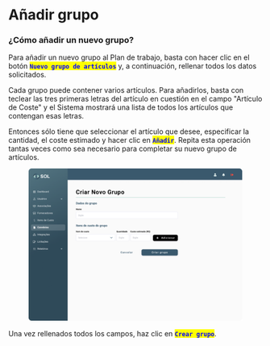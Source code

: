 # Añadir grupo

### ¿Cómo añadir un nuevo grupo?

Para añadir un nuevo grupo al Plan de trabajo, basta con hacer clic en el botón <mark style="color:blue;">**`Nuevo grupo de artículos`**</mark> y, a continuación, rellenar todos los datos solicitados.

Cada grupo puede contener varios artículos. Para añadirlos, basta con teclear las tres primeras letras del artículo en cuestión en el campo "Artículo de Coste" y el Sistema mostrará una lista de todos los artículos que contengan esas letras.

Entonces sólo tiene que seleccionar el artículo que desee, especificar la cantidad, el coste estimado y hacer clic en <mark style="color:blue;">**`Añadir`**</mark>. Repita esta operación tantas veces como sea necesario para completar su nuevo grupo de artículos.

<figure><img src="../../../../.gitbook/assets/novo grupo.png" alt=""><figcaption></figcaption></figure>

Una vez rellenados todos los campos, haz clic en <mark style="color:blue;">**`Crear grupo`**</mark>.

